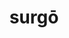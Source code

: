 ---
title: surgō
meaning: to get up
ch: [six, mt, mt5thru7]
pos: verb
inf: surgere
secondppstem: surg
infend: ere
conjugation: third
derivatives: insurgency, resurrection
---